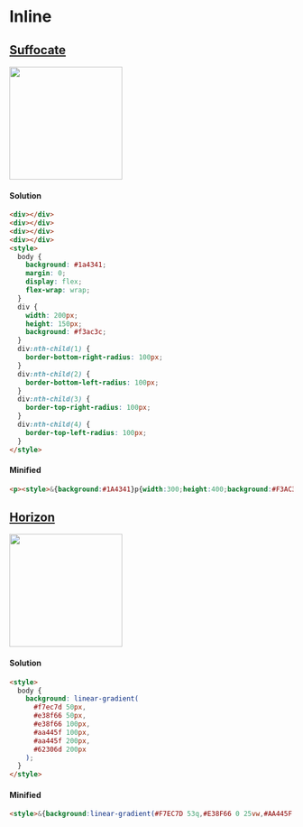 # Inline

## [Suffocate](https://cssbattle.dev/play/29)

<img width="200px" src="https://cssbattle.dev/targets/29.png">

#### Solution

```html
<div></div>
<div></div>
<div></div>
<div></div>
<style>
  body {
    background: #1a4341;
    margin: 0;
    display: flex;
    flex-wrap: wrap;
  }
  div {
    width: 200px;
    height: 150px;
    background: #f3ac3c;
  }
  div:nth-child(1) {
    border-bottom-right-radius: 100px;
  }
  div:nth-child(2) {
    border-bottom-left-radius: 100px;
  }
  div:nth-child(3) {
    border-top-right-radius: 100px;
  }
  div:nth-child(4) {
    border-top-left-radius: 100px;
  }
</style>
```

#### Minified

```html
<p><style>&{background:#1A4341}p{width:300;height:400;background:#F3AC3C;color:F3AC3C;border-radius:25vw;margin:-258-108;box-shadow:0 400px,75vw 0,75vw 400px
```

## [Horizon](https://cssbattle.dev/play/30)

<img width="200px" src="https://cssbattle.dev/targets/30.png">

#### Solution

```html
<style>
  body {
    background: linear-gradient(
      #f7ec7d 50px,
      #e38f66 50px,
      #e38f66 100px,
      #aa445f 100px,
      #aa445f 200px,
      #62306d 200px
    );
  }
</style>
```

#### Minified

```html
<style>&{background:linear-gradient(#F7EC7D 53q,#E38F66 0 25vw,#AA445F 0 50vw,#62306D 0
```
